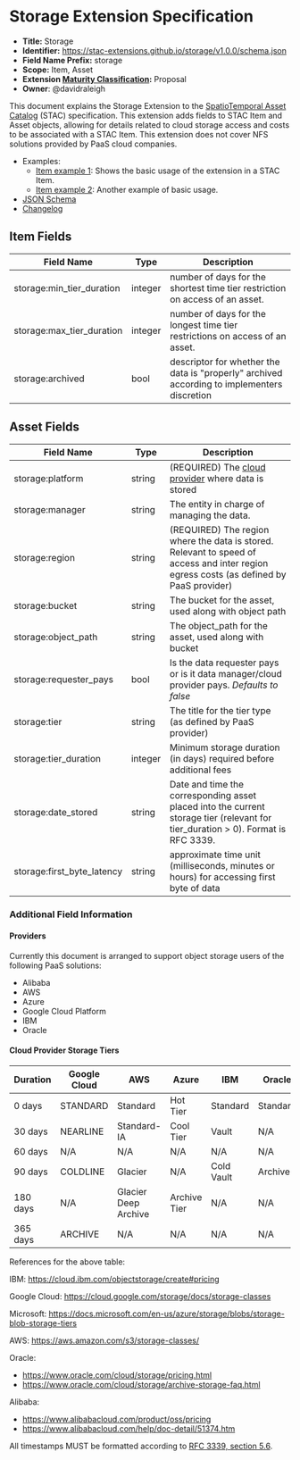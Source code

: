# Storage Extension Specification

- **Title:** Storage
- **Identifier:** <https://stac-extensions.github.io/storage/v1.0.0/schema.json>
- **Field Name Prefix:** storage
- **Scope:** Item, Asset
- **Extension [Maturity Classification](https://github.com/radiantearth/stac-spec/tree/master/extensions/README.md#extension-maturity):** Proposal
- **Owner**: @davidraleigh

This document explains the Storage Extension to the [SpatioTemporal Asset Catalog](https://github.com/radiantearth/stac-spec) (STAC) specification.
This extension adds fields to STAC Item and Asset objects, allowing for details related to cloud storage access and costs to be associated
with a STAC Item.  This extension does not cover NFS solutions provided by PaaS cloud companies.

- Examples:
  - [Item example 1](examples/example-naip.json): Shows the basic usage of the extension in a STAC Item.
  - [Item example 2](examples/example-nsl.json): Another example of basic usage.
- [JSON Schema](json-schema/schema.json)
- [Changelog](./CHANGELOG.md)

## Item Fields
| Field Name  | Type   | Description |
| ----------- | ------ | ----------- |
| storage:min_tier_duration   | integer  | number of days for the shortest time tier restriction on access of an asset. |
| storage:max_tier_duration   | integer  | number of days for the longest time tier restrictions on access of an asset. |
| storage:archived            | bool    | descriptor for whether the data is "properly" archived according to implementers discretion |

## Asset Fields

| Field Name  | Type   | Description |
| ----------- | ------ | ----------- |
| storage:platform              | string    | (REQUIRED) The [cloud provider](#providers) where data is stored |
| storage:manager               | string    | The entity in charge of managing the data. |
| storage:region                | string    | (REQUIRED) The region where the data is stored. Relevant to speed of access and inter region egress costs (as defined by PaaS provider) |
| storage:bucket                | string    | The bucket for the asset, used along with object path |
| storage:object_path           | string    | The object_path for the asset, used along with bucket |
| storage:requester_pays        | bool      | Is the data requester pays or is it data manager/cloud provider pays. *Defaults to false* |
| storage:tier                  | string    | The title for the tier type (as defined by PaaS provider) |
| storage:tier_duration         | integer   | Minimum storage duration (in days) required before additional fees |
| storage:date_stored           | string    | Date and time the corresponding asset placed into the current storage tier (relevant for tier_duration > 0). Format is RFC 3339. |
| storage:first_byte_latency    | string    | approximate time unit (milliseconds, minutes or hours) for accessing first byte of data |

### Additional Field Information

#### Providers
Currently this document is arranged to support object storage users of the following PaaS solutions:

- Alibaba
- AWS
- Azure
- Google Cloud Platform
- IBM
- Oracle

#### Cloud Provider Storage Tiers

| Duration      | Google Cloud  | AWS                   | Azure         | IBM           | Oracle    | Alibaba           |
| ------------- | ------------- | --------------------- | ------------- |-------------  | --------- | ---------         |
| 0 days        | STANDARD      | Standard              | Hot Tier      | Standard      | Standard  | Standard          |
| 30 days       | NEARLINE      | Standard-IA           | Cool Tier     | Vault         | N/A       | Infrequent Access |
| 60 days       | N/A           | N/A                   | N/A           | N/A           | N/A       | Archive           |
| 90 days       | COLDLINE      | Glacier               | N/A           | Cold Vault    | Archive   | N/A |
| 180 days      | N/A           | Glacier Deep Archive  | Archive Tier  | N/A           | N/A       | Cold Archive |
| 365 days      | ARCHIVE       | N/A                   | N/A           | N/A           | N/A       | N/A |

References for the above table:

IBM: <https://cloud.ibm.com/objectstorage/create#pricing>

Google Cloud: <https://cloud.google.com/storage/docs/storage-classes>

Microsoft: <https://docs.microsoft.com/en-us/azure/storage/blobs/storage-blob-storage-tiers>

AWS: <https://aws.amazon.com/s3/storage-classes/>

Oracle: 
- <https://www.oracle.com/cloud/storage/pricing.html>
- <https://www.oracle.com/cloud/storage/archive-storage-faq.html>

Alibaba: 
- <https://www.alibabacloud.com/product/oss/pricing>
- <https://www.alibabacloud.com/help/doc-detail/51374.htm>

All timestamps MUST be formatted according to [RFC 3339, section 5.6](https://tools.ietf.org/html/rfc3339#section-5.6).
